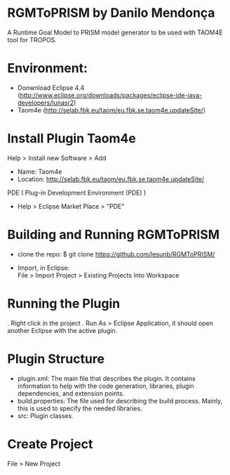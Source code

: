 # RGMToPRISM by Danilo Mendonça
A Runtime Goal Model to PRISM model generator to be used with TAOM4E tool for TROPOS.

# Environment:

* Donwnload Eclipse 4.4 (http://www.eclipse.org/downloads/packages/eclipse-ide-java-developers/lunasr2)
* Taom4e (http://selab.fbk.eu/taom/eu.fbk.se.taom4e.updateSite/)

# Install Plugin Taom4e

Help > Install new Software > Add 

* Name: Taom4e
* Location: http://selab.fbk.eu/taom/eu.fbk.se.taom4e.updateSite/

PDE ( Plug-in Development Environment (PDE) )

* Help > Eclipse Market Place > "PDE"

# Building and Running RGMToPRISM

 * clone the repo: 
  $ git clone https://github.com/lesunb/RGMToPRISM/ 
 
* Import, in Eclipse:  
  File > Import Project > Existing Projects Into Workspace


# Running the Plugin

. Right click in the project
. Run As > Eclipse Application, it should open another Eclipse with the active plugin.

 
# Plugin Structure

* plugin.xml: The main file that describes the plugin. It contains information to help with the code generation, libraries, plugin dependencies, and extension points.
* build.properties: The file used for describing the build process. Mainly, this is used to specify the needed libraries.
* src: Plugin classes.


# Create Project

File > New Project
